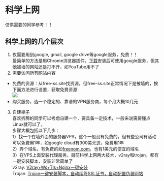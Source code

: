 # 科学上网  
仅供需要的同学参考！！  

## 科学上网的几个层次
1. 仅需要用到google, gmail, google drive等google服务，免费！！  
最简单的方法是用Chrome浏览器插件，[下载](https://chrome.zzzmh.cn/info?token=gocklaboggjfkolaknpbhddbaopcepfp)安装后可使用google服务，但其他被墙的网站还是打不开，如YouTube用不了  
2. 需要访问所有网站内容
* 免费的资源：从free-ss.site找资源，但free-ss.site正常情况下是被墙的，按下面方法进行设置，获取免费资源  
![](https://github.com/hnnd/bcl/edit/master/direct_access.png)   
* 购买服务，选一个稳定的、靠谱的VPN服务商，每个月大概10几元  
3. 自建梯子  
喜欢折腾的同学可以考虑自建一个，要具备一定技术，一般来说需要懂点Linux就可以了。  
步骤大概包括以下几步：  
1）找一个在墙外面的服务器VPS，这个一般没有免费的，但有些公司有活动可以免费用1年，如google cloud有300美元送，免费用1年  
2）弄个域名，有免费的如[freenom.com](freenom.com)，也有1美元的便宜的域名  
3）在VPS上面安装代理服务，目前科学上网两大技术，v2ray和trojan，都有一键安装脚本，安装非常简单了  
v2ray: [V2ray+Ws+Tls+Nginx一键安装](https://www.v2rayssr.com/easyv2ray.html)  
Trojan: [Trojan一键安装脚本，自动续签SSL证书，自动配置伪装网站](https://www.v2rayssr.com/trojan-1.html)  
